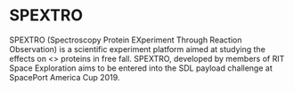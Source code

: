 # SPEXTRO
SPEXTRO (Spectroscopy Protein EXperiment Through Reaction Observation) is a scientific experiment platform aimed at studying the effects on &lt;> proteins in free fall. SPEXTRO, developed by members of RIT Space Exploration aims to be entered into the SDL payload challenge at SpacePort America Cup 2019. 
